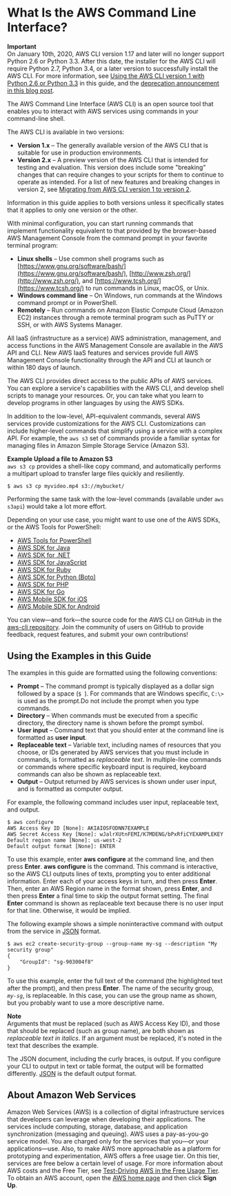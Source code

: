 # What Is the AWS Command Line Interface?<a name="cli-chap-welcome"></a>

**Important**  
On January 10th, 2020, AWS CLI version 1\.17 and later will no longer support Python 2\.6 or Python 3\.3\. After this date, the installer for the AWS CLI will require Python 2\.7, Python 3\.4, or a later version to successfully install the AWS CLI\. For more information, see [Using the AWS CLI version 1 with Python 2\.6 or Python 3\.3](deprecate-python-26-33.md) in this guide, and the [deprecation announcement in this blog post](https://aws.amazon.com/blogs/developer/deprecation-of-python-2-6-and-python-3-3-in-botocore-boto3-and-the-aws-cli/)\.

The AWS Command Line Interface \(AWS CLI\) is an open source tool that enables you to interact with AWS services using commands in your command\-line shell\. 

The AWS CLI is available in two versions:
+ **Version 1\.x** – The generally available version of the AWS CLI that is suitable for use in production environments\.
+ **Version 2\.x** – A preview version of the AWS CLI that is intended for testing and evaluation\. This version does include some "breaking" changes that can require changes to your scripts for them to continue to operate as intended\. For a list of new features and breaking changes in version 2, see [Migrating from AWS CLI version 1 to version 2](cliv2-migration.md)\.

Information in this guide applies to both versions unless it specifically states that it applies to only one version or the other\.

With minimal configuration, you can start running commands that implement functionality equivalent to that provided by the browser\-based AWS Management Console from the command prompt in your favorite terminal program:
+ **Linux shells** – Use common shell programs such as [https://www.gnu.org/software/bash/](https://www.gnu.org/software/bash/), [http://www.zsh.org/](http://www.zsh.org/), and [https://www.tcsh.org/](https://www.tcsh.org/) to run commands in Linux, macOS, or Unix\.
+ **Windows command line** – On Windows, run commands at the Windows command prompt or in PowerShell\.
+ **Remotely** – Run commands on Amazon Elastic Compute Cloud \(Amazon EC2\) instances through a remote terminal program such as PuTTY or SSH, or with AWS Systems Manager\.

All IaaS \(infrastructure as a service\) AWS administration, management, and access functions in the AWS Management Console are available in the AWS API and CLI\. New AWS IaaS features and services provide full AWS Management Console functionality through the API and CLI at launch or within 180 days of launch\. 

The AWS CLI provides direct access to the public APIs of AWS services\. You can explore a service's capabilities with the AWS CLI, and develop shell scripts to manage your resources\. Or, you can take what you learn to develop programs in other languages by using the AWS SDKs\.

In addition to the low\-level, API\-equivalent commands, several AWS services provide customizations for the AWS CLI\. Customizations can include higher\-level commands that simplify using a service with a complex API\. For example, the `aws s3` set of commands provide a familiar syntax for managing files in Amazon Simple Storage Service \(Amazon S3\)\.

**Example Upload a file to Amazon S3**  
`aws s3 cp` provides a shell\-like copy command, and automatically performs a multipart upload to transfer large files quickly and resiliently\.  

```
$ aws s3 cp myvideo.mp4 s3://mybucket/
```

Performing the same task with the low\-level commands \(available under `aws s3api`\) would take a lot more effort\.

Depending on your use case, you might want to use one of the AWS SDKs, or the AWS Tools for PowerShell:
+ [AWS Tools for PowerShell](https://docs.aws.amazon.com/powershell/latest/userguide/)
+ [AWS SDK for Java](https://docs.aws.amazon.com/sdk-for-java/v1/developer-guide/)
+ [AWS SDK for \.NET](https://docs.aws.amazon.com/sdk-for-net/latest/developer-guide/)
+ [AWS SDK for JavaScript](https://docs.aws.amazon.com/sdk-for-javascript/v2/developer-guide/)
+ [AWS SDK for Ruby](https://docs.aws.amazon.com/sdk-for-ruby/v3/developer-guide/)
+ [AWS SDK for Python \(Boto\)](http://boto3.amazonaws.com/v1/documentation/api/latest/index.html)
+ [AWS SDK for PHP](https://docs.aws.amazon.com/aws-sdk-php/guide/latest/)
+ [AWS SDK for Go](https://docs.aws.amazon.com/sdk-for-go/api/)
+ [AWS Mobile SDK for iOS](https://docs.aws.amazon.com/mobile/sdkforios/developerguide/)
+ [AWS Mobile SDK for Android](https://docs.aws.amazon.com/mobile/sdkforandroid/developerguide/)

You can view—and fork—the source code for the AWS CLI on GitHub in the [aws\-cli repository](https://github.com/aws/aws-cli)\. Join the community of users on GitHub to provide feedback, request features, and submit your own contributions\!

## Using the Examples in this Guide<a name="cli-using-examples"></a>

The examples in this guide are formatted using the following conventions:
+ **Prompt** – The command prompt is typically displayed as a dollar sign followed by a space \(`$ `\)\. For commands that are Windows specific, `C:\>` is used as the prompt\.Do not include the prompt when you type commands\. 
+ **Directory** – When commands must be executed from a specific directory, the directory name is shown before the prompt symbol\.
+ **User input** – Command text that you should enter at the command line is formatted as **user input**\.
+ **Replaceable text** – Variable text, including names of resources that you choose, or IDs generated by AWS services that you must include in commands, is formatted as *replaceable text*\. In multiple\-line commands or commands where specific keyboard input is required, keyboard commands can also be shown as replaceable text\.
+ **Output** – Output returned by AWS services is shown under user input, and is formatted as computer output\.

For example, the following command includes user input, replaceable text, and output\.

```
$ aws configure
AWS Access Key ID [None]: AKIAIOSFODNN7EXAMPLE
AWS Secret Access Key [None]: wJalrXUtnFEMI/K7MDENG/bPxRfiCYEXAMPLEKEY
Default region name [None]: us-west-2
Default output format [None]: ENTER
```

To use this example, enter **aws configure** at the command line, and then press **Enter**\. **aws configure** is the command\. This command is interactive, so the AWS CLI outputs lines of texts, prompting you to enter additional information\. Enter each of your access keys in turn, and then press **Enter**\. Then, enter an AWS Region name in the format shown, press **Enter**, and then press **Enter** a final time to skip the output format setting\. The final **Enter** command is shown as replaceable text because there is no user input for that line\. Otherwise, it would be implied\.

The following example shows a simple noninteractive command with output from the service in [JSON](https://json.org) format\.

```
$ aws ec2 create-security-group --group-name my-sg --description "My security group"
{
    "GroupId": "sg-903004f8"
}
```

To use this example, enter the full text of the command \(the highlighted text after the prompt\), and then press **Enter**\. The name of the security group, *`my-sg`*, is replaceable\. In this case, you can use the group name as shown, but you probably want to use a more descriptive name\.

**Note**  
Arguments that must be replaced \(such as AWS Access Key ID\), and those that should be replaced \(such as group name\), are both shown as *replaceable text in italics*\. If an argument must be replaced, it's noted in the text that describes the example\.

The JSON document, including the curly braces, is output\. If you configure your CLI to output in text or table format, the output will be formatted differently\. [JSON](https://json.org) is the default output format\.

## About Amazon Web Services<a name="about-aws"></a>

Amazon Web Services \(AWS\) is a collection of digital infrastructure services that developers can leverage when developing their applications\. The services include computing, storage, database, and application synchronization \(messaging and queuing\)\. AWS uses a pay\-as\-you\-go service model\. You are charged only for the services that you—or your applications—use\. Also, to make AWS more approachable as a platform for prototyping and experimentation, AWS offers a free usage tier\. On this tier, services are free below a certain level of usage\. For more information about AWS costs and the Free Tier, see [Test\-Driving AWS in the Free Usage Tier](https://docs.aws.amazon.com/FeaturedArticles/latest/TestDriveFreeTier.html)\. To obtain an AWS account, open the [AWS home page](https://portal.aws.amazon.com/gp/aws/developer/registration/index.html) and then click **Sign Up**\.

